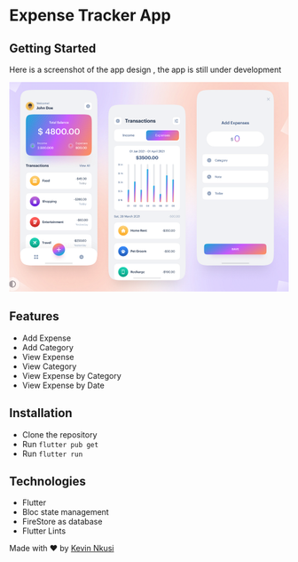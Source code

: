 # Expense Tracker App



## Getting Started

Here is a screenshot of the app design , the app is still under development 


![image](assets/images/Screenshot.png)


## Features

- Add Expense
- Add Category
- View Expense
- View Category
- View Expense by Category
- View Expense by Date



## Installation

- Clone the repository
- Run `flutter pub get`
- Run `flutter run`


## Technologies

- Flutter
- Bloc state management
- FireStore as database 
- Flutter Lints



Made with ❤️ by [Kevin Nkusi](https://github.com/nkusikevin)
